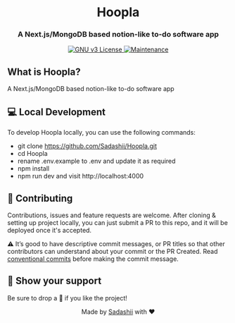 <h1 align="center">Hoopla</h1>
<h3 align="center">A Next.js/MongoDB based notion-like to-do software app</h3>

<p align="center">

<a href="https://pypi.org/project/HypixelIO">
    <img src="https://img.shields.io/badge/LICENSE-GNU%20v3-Hoopla" alt="GNU v3 License" />
</a>

<a href="https://GitHub.com/janaSunrise/HypixelIO/graphs/commit-activity">
    <img src="https://img.shields.io/badge/Maintained-Yes-Hoopla" alt="Maintenance" />
</a>
</p>

## What is Hoopla?

A Next.js/MongoDB based notion-like to-do software app

## 💻 Local Development

To develop Hoopla locally, you can use the following commands:

- git clone https://github.com/Sadashii/Hoopla.git
- cd Hoopla
- rename .env.example to .env and update it as required
- npm install
- npm run dev and visit http://localhost:4000

## 🤝 Contributing

Contributions, issues and feature requests are welcome. After cloning & setting up project locally, you can just submit
a PR to this repo, and it will be deployed once it's accepted.

⚠️ It’s good to have descriptive commit messages, or PR titles so that other contributors can understand about your
commit or the PR Created. Read [conventional commits](https://www.conventionalcommits.org/en/v1.0.0-beta.3/) before
making the commit message.

## 👋 Show your support

Be sure to drop a 🌟 if you like the project!

<div align="center">
Made by <a href="https://GitHub.com/Sadashii">Sadashii</a> with ❤
</div>    